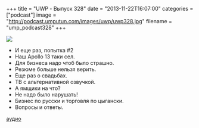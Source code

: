 +++
title = "UWP - Выпуск 328"
date = "2013-11-22T16:07:00"
categories = ["podcast"]
image = "http://podcast.umputun.com/images/uwp/uwp328.jpg"
filename = "ump_podcast328"
+++

![](https://podcast.umputun.com/images/uwp/uwp328.jpg)

- И еще раз, попытка #2
- Наш Apollo 13 таки сел.
- Для бизнеса надо чтоб было страшно.
- Резюме больше нельзя верить.
- Еще раз о свадьбах.
- ТВ с альтернативной озвучкой.
- А ямщики на что?
- Не надо было нарушать!
- Бизнес по русски и торговля по цыгански.
- Вопросы и ответы.

[аудио](https://podcast.umputun.com/media/ump_podcast328.mp3)
<audio src="https://podcast.umputun.com/media/ump_podcast328.mp3" preload="none"></audio>